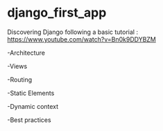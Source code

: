 # django_first_app

Discovering Django following a basic tutorial : https://www.youtube.com/watch?v=Bn0k9DDYBZM

-Architecture  


-Views  


-Routing  


-Static Elements  


-Dynamic context  


-Best practices  


